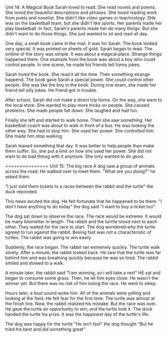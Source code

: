 Unit 14: A Magical Book
Sarah loved to read. She read novels and poems. She loved the beautiful descriptions and phrases. She loved reading work from poets and novelist. She didn't like video games or teachnology. SHe was on the basketball team, but she didn't like sports. Her parents made her play basketball. In fact, Sarah's parents made her do many things. But she didn't want to do those things. She just wanted to sit and read all day.

One day, a small book came in the mail. It was for Sarah. The book looked very special. It was printed on sheets of gold. Sarah began to read. The ontline of the story was simple. It was about a magical place. Strange things happened there. One example from the book was about a boy who could control people. In one scene, he made his friends tell funny jokes.

Sarah loved the book. She read it all the time. Then something strange happend. The book gave Sarah a special power. She could control other people. She was like the boy in the book. During one exam, she made her friend tell silly jokes. He friend got in trouble.

After school, Sarah did not make a direct trip home. On the way, she went to the local store. She wanted to play more tricks on people. She caused problems. She made people fall down. She laughed and had fun.

Finally she left and started to walk home. Then she saw something. Her basketball coach was about to walk in front of a bus. He was looking the other way. She had to stop him. She used her power. She controlled him. She made him stop walking.

Sarah leaned something that day. It was better to help people than make them suffer. So, she put a limit on how she used her power. She did not want to do bad thinsg with it anymore. She only wanted to do good.

===============
Unit 15: The big race
A dog saw a group of animals across the road. He walked over to meet them. "What are you doing?" he asked them.

"I just sold them tickets to  a races between the rabbit and the turtle" the duck reponded.

This news excited the dog. He felt fortunate that he happened to be there. "I don't have anything to do today" the dog said "I want to buy a ticket too"

The dog sat down to observe the race. The race would be extreme. It would be many kilometter in length. The rabbit and the turrtle stood next to each other. They waited for the race to start. The dog wondered why the turtle agreed to run against the rabbit. Besing fast was not a characteristic of turtles. The rabbit was going to win easily.

Suddenly, the race began. The rabbit ran extremely quickly. The turtle walk slowly. After a minute, the rabbit looked back. He saw that the turtle was far behind him and was breathing quickly because he was so tired. The rabbit smiled and slowed to a walk.

A minute later, the rabbit said "I am winning, so i will take a rest" HE sat and began to consume some grass. Then, he let him eyes close. He wasn't the winner yet. But there was no risk of him losing the race. He went to sleep.

Hours later, a loud sound woke him. All of the animals were yelling and looking at the field. He felt fear for the first time. The turtle was almost at the finish line. Now, the rabbit realized his mistake. But the race was over. He gave the turtle an opportunity to win, and the turtle look it. The duck handed the turtle his prize. It was the happinest day of the turtle's life.

The dog was happy for the turtle "He isn't fast" the dog thought "But he tried his best and did something great"